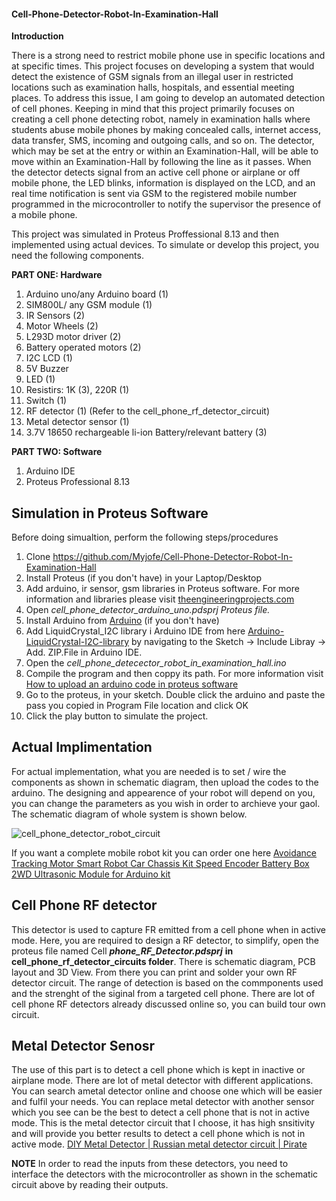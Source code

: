 #### Cell-Phone-Detector-Robot-In-Examination-Hall

**Introduction**

There is a strong need to restrict mobile phone use in specific locations and at specific times. This project focuses on developing a system that would detect the existence of GSM signals from an illegal user in restricted locations such as examination halls, hospitals, and essential meeting places. To address this issue, I am going to develop an automated detection of cell phones. Keeping in mind that this project primarily focuses on creating a cell phone detecting robot, namely in examination halls where students abuse mobile phones by making concealed calls, internet access, data transfer, SMS, incoming and outgoing calls, and so on. The detector, which may be set at the entry or within an Examination-Hall, will be able to move within an Examination-Hall by following the line as it passes. When the detector detects signal from an active  cell phone or airplane or off mobile phone, the LED blinks, information is displayed on the LCD, and an real time notification is sent via GSM to the registered mobile number programmed in the microcontroller to notify the supervisor the presence of a mobile phone.


This project was simulated in Proteus Proffessional 8.13 and then implemented using actual devices. To simulate or develop this project, you need the following components.

**PART ONE: Hardware**
1. Arduino uno/any Arduino board (1)
2. SIM800L/ any GSM module (1)
3. IR Sensors (2)
4. Motor Wheels (2)
5. L293D motor driver (2)
6. Battery operated motors (2)
7. I2C LCD (1)
8. 5V Buzzer
9. LED (1)
10. Resistirs: 1K (3), 220R (1)
11. Switch (1)
12. RF detector (1) (Refer to the cell_phone_rf_detector_circuit)
13. Metal detector sensor (1)
14. 3.7V 18650 rechargeable li-ion Battery/relevant battery (3)

**PART TWO: Software**
1. Arduino IDE
2. Proteus Professional 8.13

## **Simulation in Proteus Software**
Before doing simualtion, perform the following steps/procedures
1. Clone https://github.com/Myjofe/Cell-Phone-Detector-Robot-In-Examination-Hall
2. Install Proteus (if you don't have) in your Laptop/Desktop
3. Add arduino, ir sensor, gsm libraries in Proteus software. For more information and libraries please visit [theengineeringprojects.com](https://www.theengineeringprojects.com/2015/12/arduino-library-proteus-simulation.html)
4. Open _cell_phone_detector_arduino_uno.pdsprj Proteus file._
5. Install Arduino from [Arduino](https://www.arduino.cc/en/software) (if you don't have) 
6. Add LiquidCrystal_I2C library i Arduino IDE from here [Arduino-LiquidCrystal-I2C-library](https://github.com/fdebrabander/Arduino-LiquidCrystal-I2C-library) by navigating to the Sketch -> Include Libray -> Add. ZIP.File in Arduino IDE.
7. Open the _cell_phone_detecector_robot_in_examination_hall.ino_
8. Compile the program and then coppy its path. For more information visit [How to upload an arduino code in proteus software](https://www.youtube.com/watch?v=0ciMTODrHZQ&ab_channel=Mechatronics)
9. Go to the proteus, in your sketch. Double click the arduino and paste the pass you copied in Program File location and click OK
10. Click the play button to simulate the project.


## **Actual Implimentation**
For actual implementation, what you are needed is to set / wire the components as shown in schematic diagram, then upload the codes to the arduino.
The designing and appearence of your robot will depend on you, you can change the parameters as you wish in order to archieve your gaol. The schematic diagram of whole system is shown below.

![cell_phone_detector_robot_circuit](https://user-images.githubusercontent.com/65401201/178110484-c3924a64-6541-4ed1-8ac0-84edffa9592b.JPG)

 
 
If you want a complete mobile robot kit you can order one here [Avoidance Tracking Motor Smart Robot Car Chassis Kit Speed ​​Encoder Battery Box 2WD Ultrasonic Module for Arduino kit](https://es.aliexpress.com/item/32541422454.html?spm=a2g0o.productlist.0.0.74c96cd6XMojNG&algo_pvid=0a2357eb-d4d8-4953-8677-45213ad20f7e&algo_exp_id=0a2357eb-d4d8-4953-8677-45213ad20f7e-8&pdp_ext_f=%7B%22sku_id%22%3A%2210000000912275308%22%7D&pdp_npi=2%40dis%21TZS%21%2147179.14%21%21%21%21%21%402101e9d416572161632094191eab6f%2110000000912275308%21sea)


## **Cell Phone RF detector**
This detector is used to capture FR emitted from a cell phone when in active mode. Here, you are required to design a RF detector, to simplify, open the proteus file named Cell _**phone_RF_Detector.pdsprj**_ **in cell_phone_rf_detector_circuits folder**. There is schematic diagram, PCB layout and 3D View. From there you can print and solder your own RF detector circuit.
The range of detection is based on the commponents used and the strenght of the siginal from a targeted cell phone. There are lot of cell phone RF detectors already discussed online so, you can build tour own circuit.

## **Metal Detector Senosr**
The use of this part is to detect a cell phone which is kept in inactive or airplane mode. There are lot of metal detector with different applications. You can search ametal detector online and choose one which will be easier and fulfil your needs.
You can replace metal detector with another sensor which you see can be the best to detect a cell phone that is not in active mode. This is the metal detector circuit that I choose, it has high snsitivity and will provide you better results to detect a cell phone which is not in active mode.
[DIY Metal Detector | Russian metal detector circuit | Pirate](https://www.youtube.com/watch?v=7QJrI-9CCIw&ab_channel=DHTProject)

**NOTE**
In order to read the inputs from these detectors, you need to interface the detectors with the microcontroller as shown in the schematic circuit above by reading their outputs.
